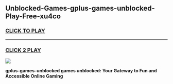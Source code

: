 
## Unblocked-Games-gplus-games-unblocked-Play-Free-xu4co
<h3>
<a href="https://premium76.site?title=gplus-games-unblocked&ref=24M">CLICK TO PLAY</a></h3>
<hr>

<h3>
<a href="https://premium76.site?title=gplus-games-unblocked&ref=24M">CLICK 2 PLAY</a>
  
</h3>

<a href="https://premium76.site?title=gplus-games-unblocked&ref=24M"><img src="https://clearcache.store/games.png"></a>


**gplus-games-unblocked games unblocked: Your Gateway to Fun and Accessible Online Gaming**
